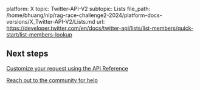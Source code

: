 platform: X
topic: Twitter-API-V2
subtopic: Lists
file_path: /home/bhuang/nlp/rag-race-challenge2-2024/platform-docs-versions/X_Twitter-API-V2/Lists.md
url: https://developer.twitter.com/en/docs/twitter-api/lists/list-members/quick-start/list-members-lookup

## Next steps

[Customize your request using the API Reference](https://developer.twitter.com/en/docs/twitter-api/lists/list-members/api-reference "Customize your request using the API Reference")

[Reach out to the community for help](https://twittercommunity.com/ "Reach out to the community for help")